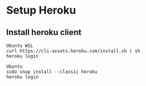 # Setup Heroku

## Install heroku client
````
Ubuntu WSL
curl https://cli-assets.heroku.com/install.sh | sh 
heroku login
````

````
Ubuntu
sudo snap install --classic heroku
heroku login
````

